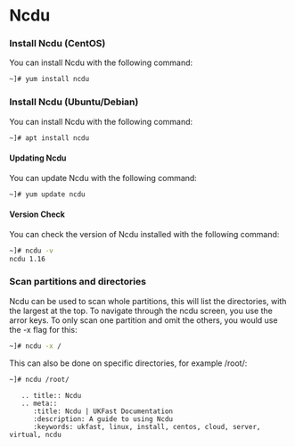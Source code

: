 # Ncdu

### Install Ncdu (CentOS)
You can install Ncdu with the following command:

```bash
~]# yum install ncdu
```

### Install Ncdu (Ubuntu/Debian)
You can install Ncdu with the following command:

```bash
~]# apt install ncdu
```

#### Updating Ncdu
You can update Ncdu with the following command:

```bash
~]# yum update ncdu
```

#### Version Check
You can check the version of Ncdu installed with the following command:

```bash
~]# ncdu -v
ncdu 1.16
```

### Scan partitions and directories
Ncdu can be used to scan whole partitions, this will list the directories, with the largest at the top. To navigate through the ncdu screen, you use the arror keys. To only scan one partition and omit the others, you would use the -x flag for this:

```bash
~]# ncdu -x /
```

This can also be done on specific directories, for example /root/:
```bash
~]# ncdu /root/
```

```eval_rst
   .. title:: Ncdu
   .. meta::
      :title: Ncdu | UKFast Documentation
      :description: A guide to using Ncdu
      :keywords: ukfast, linux, install, centos, cloud, server, virtual, ncdu
```

